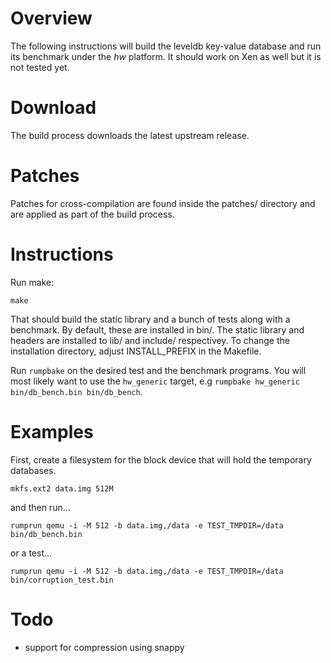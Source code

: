 Overview
========

The following instructions will build the leveldb key-value database and run
its benchmark under the _hw_ platform. It should work on Xen as well but it is
not tested yet.


Download
=========

The build process downloads the latest upstream release.

Patches
=======

Patches for cross-compilation are found inside the patches/ directory and are
applied as part of the build process.

Instructions
============

Run make:

```
make
```

That should build the static library and a bunch of tests along with a
benchmark. By default, these are installed in bin/. The static library and
headers are installed to lib/ and include/ respectivey. To change the
installation directory, adjust INSTALL_PREFIX in the Makefile.

Run `rumpbake` on the desired test and the benchmark programs. You will most
likely want to use the `hw_generic` target, e.g `rumpbake hw_generic
bin/db_bench.bin bin/db_bench`.

Examples
========

First, create a filesystem for the block device that will hold the temporary
databases.

```
mkfs.ext2 data.img 512M
```

and then run...

```
rumprun qemu -i -M 512 -b data.img,/data -e TEST_TMPDIR=/data bin/db_bench.bin
```

or a test...

```
rumprun qemu -i -M 512 -b data.img,/data -e TEST_TMPDIR=/data bin/corruption_test.bin
```

Todo
====

- support for compression using snappy
